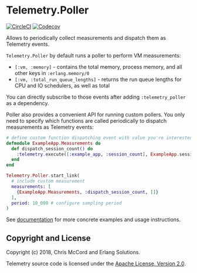 # Telemetry.Poller

[![CircleCI](https://circleci.com/gh/beam-telemetry/telemetry_poller.svg?style=svg)](https://circleci.com/gh/beam-telemetry/telemetry_poller)
[![Codecov](https://codecov.io/gh/beam-telemetry/telemetry_poller/branch/master/graphs/badge.svg)](https://codecov.io/gh/beam-telemetry/telemetry_poller/branch/master/graphs/badge.svg)

Allows to periodically collect measurements and dispatch them as Telemetry events.

`Telemetry.Poller` by default runs a poller to perform VM measurements:

  * `[:vm, :memory]` - contains the total memory, process memory, and all other keys in `:erlang.memory/0`
  * `[:vm, :total_run_queue_lengths]` - returns the run queue lengths for CPU and IO schedulers, as well as total

You can directly subscribe to those events after adding `:telemetry_poller` as a dependency.

Poller also provides a convenient API for running custom pollers. You only need to specify which functions are called periodically to dispatch measurements as Telemetry events:

```elixir
# define custom function dispatching event with value you're interested in
defmodule ExampleApp.Measurements do
  def dispatch_session_count() do
    :telemetry.execute([:example_app, :session_count], ExampleApp.session_count())
  end
end

Telemetry.Poller.start_link(
  # include custom measurement
  measurements: [
    {ExampleApp.Measurements, :dispatch_session_count, []}
  ],
  period: 10_000 # configure sampling period
)
```

See [documentation](https://hexdocs.pm/telemetry_poller/) for more concrete examples and usage
instructions.

## Copyright and License

Copyright (c) 2018, Chris McCord and Erlang Solutions.

Telemetry source code is licensed under the [Apache License, Version 2.0](LICENSE).
